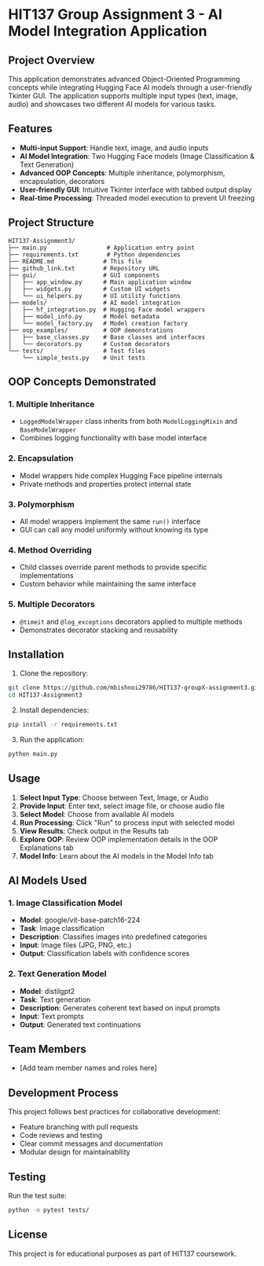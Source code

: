 # HIT137 Group Assignment 3 - AI Model Integration Application

## Project Overview
This application demonstrates advanced Object-Oriented Programming concepts while integrating Hugging Face AI models through a user-friendly Tkinter GUI. The application supports multiple input types (text, image, audio) and showcases two different AI models for various tasks.

## Features
- **Multi-input Support**: Handle text, image, and audio inputs
- **AI Model Integration**: Two Hugging Face models (Image Classification & Text Generation)
- **Advanced OOP Concepts**: Multiple inheritance, polymorphism, encapsulation, decorators
- **User-friendly GUI**: Intuitive Tkinter interface with tabbed output display
- **Real-time Processing**: Threaded model execution to prevent UI freezing

## Project Structure
```
HIT137-Assignment3/
├── main.py                 # Application entry point
├── requirements.txt        # Python dependencies
├── README.md              # This file
├── github_link.txt        # Repository URL
├── gui/                   # GUI components
│   ├── app_window.py      # Main application window
│   ├── widgets.py         # Custom UI widgets
│   └── ui_helpers.py      # UI utility functions
├── models/                # AI model integration
│   ├── hf_integration.py  # Hugging Face model wrappers
│   ├── model_info.py      # Model metadata
│   └── model_factory.py   # Model creation factory
├── oop_examples/          # OOP demonstrations
│   ├── base_classes.py    # Base classes and interfaces
│   └── decorators.py      # Custom decorators
└── tests/                 # Test files
    └── simple_tests.py    # Unit tests
```

## OOP Concepts Demonstrated

### 1. Multiple Inheritance
- `LoggedModelWrapper` class inherits from both `ModelLoggingMixin` and `BaseModelWrapper`
- Combines logging functionality with base model interface

### 2. Encapsulation
- Model wrappers hide complex Hugging Face pipeline internals
- Private methods and properties protect internal state

### 3. Polymorphism
- All model wrappers implement the same `run()` interface
- GUI can call any model uniformly without knowing its type

### 4. Method Overriding
- Child classes override parent methods to provide specific implementations
- Custom behavior while maintaining the same interface

### 5. Multiple Decorators
- `@timeit` and `@log_exceptions` decorators applied to multiple methods
- Demonstrates decorator stacking and reusability

## Installation

1. Clone the repository:
```bash
git clone https://github.com/mbishnoi29786/HIT137-groupX-assignment3.git
cd HIT137-Assignment3
```

2. Install dependencies:
```bash
pip install -r requirements.txt
```

3. Run the application:
```bash
python main.py
```

## Usage

1. **Select Input Type**: Choose between Text, Image, or Audio
2. **Provide Input**: Enter text, select image file, or choose audio file
3. **Select Model**: Choose from available AI models
4. **Run Processing**: Click "Run" to process input with selected model
5. **View Results**: Check output in the Results tab
6. **Explore OOP**: Review OOP implementation details in the OOP Explanations tab
7. **Model Info**: Learn about the AI models in the Model Info tab

## AI Models Used

### 1. Image Classification Model
- **Model**: google/vit-base-patch16-224
- **Task**: Image classification
- **Description**: Classifies images into predefined categories
- **Input**: Image files (JPG, PNG, etc.)
- **Output**: Classification labels with confidence scores

### 2. Text Generation Model
- **Model**: distilgpt2
- **Task**: Text generation
- **Description**: Generates coherent text based on input prompts
- **Input**: Text prompts
- **Output**: Generated text continuations

## Team Members
- [Add team member names and roles here]

## Development Process
This project follows best practices for collaborative development:
- Feature branching with pull requests
- Code reviews and testing
- Clear commit messages and documentation
- Modular design for maintainability

## Testing
Run the test suite:
```bash
python -m pytest tests/
```

## License
This project is for educational purposes as part of HIT137 coursework.